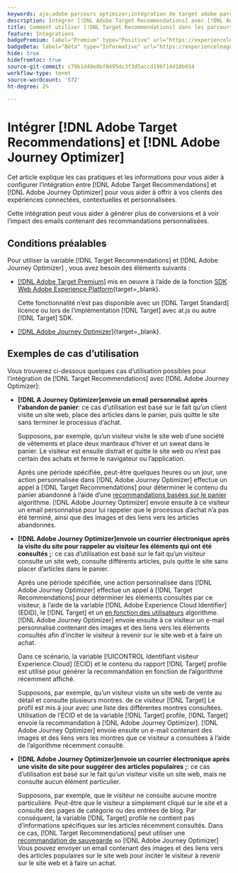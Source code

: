 ```yaml
---
keywords: ajo;adobe parcours optimizer;intégration de target adobe parcours optimizer;recommandations;recommandations target;intégration
description: Intégrer [!DNL Adobe Target Recommendations] avec [!DNL Adobe Journey Optimizer].
title: Comment utiliser [!DNL Target Recommendations] dans les parcours client utilisant [!DNL Adobe Journey Optimizer]?
feature: Integrations
badgePremium: label="Premium" type="Positive" url="https://experienceleague.adobe.com/docs/target/using/introduction/intro.html?lang=en#premium newtab=true" tooltip="Découvrez les fonctionnalités incluses dans Target Premium."
badgeBeta: label="Bêta" type="Informative" url="https://experienceleague.adobe.com/docs/target/using/introduction/intro.html#beta newtab=true?lang=fr" tooltip="Quelles sont les fonctionnalités bêta dans  [!DNL Adobe Target] ?"
hide: true
hidefromtoc: true
source-git-commit: c79b1d40e0bf0495dc3f3d5accd196f14d18b934
workflow-type: tm+mt
source-wordcount: '572'
ht-degree: 2%

---
```


# Intégrer [!DNL Adobe Target Recommendations] et [!DNL Adobe Journey Optimizer]

Cet article explique les cas pratiques et les informations pour vous aider à configurer l’intégration entre [!DNL Adobe Target Recommendations] et [!DNL Adobe Journey Optimizer] pour vous aider à offrir à vos clients des expériences connectées, contextuelles et personnalisées.

Cette intégration peut vous aider à générer plus de conversions et à voir l’impact des emails contenant des recommandations personnalisées.

## Conditions préalables

Pour utiliser la variable [!DNL Target Recommendations] et [!DNL Adobe Journey Optimizer] , vous avez besoin des éléments suivants :

* [[!DNL Adobe Target Premium]](/help/main/c-intro/intro.md#premium) mis en oeuvre à l’aide de la fonction [SDK Web Adobe Experience Platform](https://experienceleague.corp.adobe.com/docs/target-dev/developer/client-side/aep-web-sdk.html?lang=fr){target=_blank}.

  Cette fonctionnalité n’est pas disponible avec un [!DNL Target Standard] licence ou lors de l’implémentation [!DNL Target] avec at.js ou autre [!DNL Target] SDK.

* [[!DNL Adobe Journey Optimizer]](https://experienceleague.adobe.com/docs/journey-optimizer/using/ajo-home.html){target=_blank}.

## Exemples de cas d’utilisation

Vous trouverez ci-dessous quelques cas d’utilisation possibles pour l’intégration de [!DNL Target Recommendations] avec [!DNL Adobe Journey Optimizer]:

* **[!DNL A Journey Optimizer]envoie un email personnalisé après l&#39;abandon de panier**: ce cas d’utilisation est basé sur le fait qu’un client visite un site web, place des articles dans le panier, puis quitte le site sans terminer le processus d’achat.

  Supposons, par exemple, qu’un visiteur visite le site web d’une société de vêtements et place deux manteaux d’hiver et un sweat dans le panier. Le visiteur est ensuite distrait et quitte le site web ou n’est pas certain des achats et ferme le navigateur ou l’application.

  Après une période spécifiée, peut-être quelques heures ou un jour, une action personnalisée dans [!DNL Adobe Journey Optimizer] effectue un appel à [!DNL Target Recommendations] pour déterminer le contenu du panier abandonné à l’aide d’une [recommandations basées sur le panier](/help/main/c-recommendations/c-algorithms/base-the-recommendation-on-a-recommendation-key.md) algorithme. [!DNL Adobe Journey Optimizer] envoie ensuite à ce visiteur un email personnalisé pour lui rappeler que le processus d’achat n’a pas été terminé, ainsi que des images et des liens vers les articles abandonnés.

* **[!DNL Adobe Journey Optimizer]envoie un courrier électronique après la visite du site pour rappeler au visiteur les éléments qui ont été consultés ;**: ce cas d’utilisation est basé sur le fait qu’un visiteur consulte un site web, consulte différents articles, puis quitte le site sans placer d’articles dans le panier.

  Après une période spécifiée, une action personnalisée dans [!DNL Adobe Journey Optimizer] effectue un appel à [!DNL Target Recommendations] pour déterminer les éléments consultés par ce visiteur, à l’aide de la variable [!DNL Adobe Experience Cloud Identifier] (EDID), le [!DNL Target] et un [en fonction des utilisateurs](/help/main/c-recommendations/c-algorithms/base-the-recommendation-on-a-recommendation-key.md) algorithme. [!DNL Adobe Journey Optimizer] envoie ensuite à ce visiteur un e-mail personnalisé contenant des images et des liens vers les éléments consultés afin d’inciter le visiteur à revenir sur le site web et à faire un achat.

  Dans ce scénario, la variable [!UICONTROL Identifiant visiteur Experience Cloud] (ECID) et le contenu du rapport [!DNL Target] profile est utilisé pour générer la recommandation en fonction de l’algorithme récemment affiché.

  Supposons, par exemple, qu’un visiteur visite un site web de vente au détail et consulte plusieurs montres. de ce visiteur [!DNL Target] Le profil est mis à jour avec une liste des différentes montres consultées. Utilisation de l’ECID et de la variable [!DNL Target] profile, [!DNL Target] envoie la recommandation à [!DNL Adobe Journey Optimizer]. [!DNL Adobe Journey Optimizer] envoie ensuite un e-mail contenant des images et des liens vers les montres que ce visiteur a consultées à l’aide de l’algorithme récemment consulté.

* **[!DNL Adobe Journey Optimizer]envoie un courrier électronique après une visite de site pour suggérer des articles populaires ;**: ce cas d’utilisation est basé sur le fait qu’un visiteur visite un site web, mais ne consulte aucun élément particulier.

  Supposons, par exemple, que le visiteur ne consulte aucune montre particulière. Peut-être que le visiteur a simplement cliqué sur le site et a consulté des pages de catégorie ou des entrées de blog. Par conséquent, la variable [!DNL Target] profile ne contient pas d’informations spécifiques sur les articles récemment consultés. Dans ce cas, [!DNL Target Recommendations] peut utiliser une [recommandation de sauvegarde](/help/main/c-recommendations/c-algorithms/backup-recs.md) so [!DNL Adobe Journey Optimizer] Vous pouvez envoyer un email contenant des images et des liens vers des articles populaires sur le site web pour inciter le visiteur à revenir sur le site web et à faire un achat.


